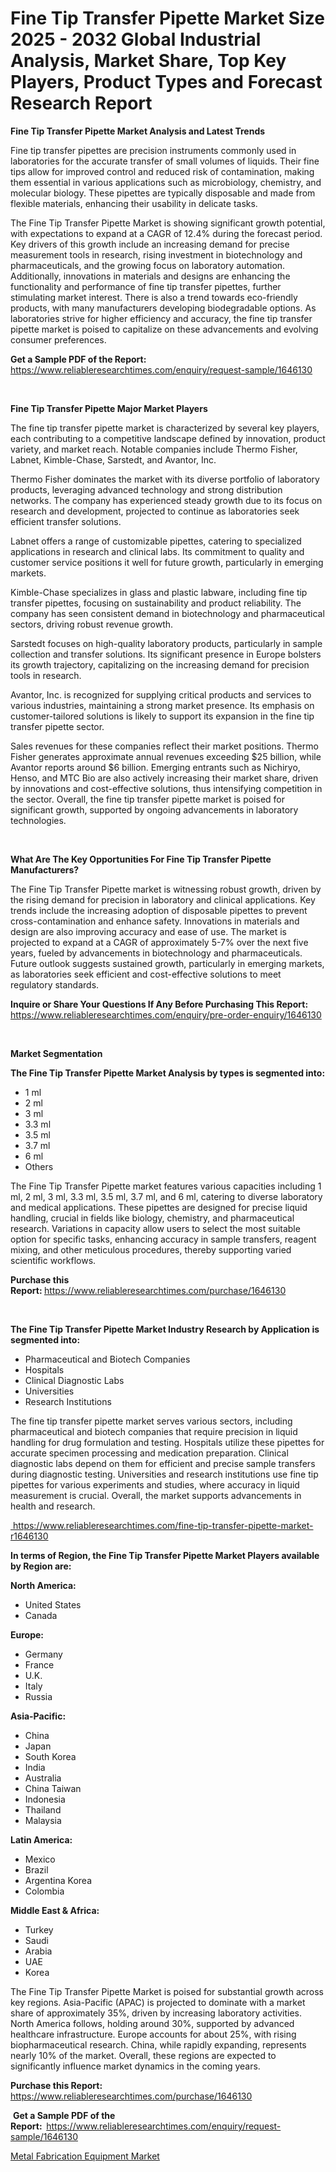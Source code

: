 <p><h1>Fine Tip Transfer Pipette Market Size 2025 - 2032 Global Industrial Analysis, Market Share, Top Key Players, Product Types and Forecast Research Report</h1></p><p><strong>Fine Tip Transfer Pipette Market Analysis and Latest Trends</strong></p>
<p><p>Fine tip transfer pipettes are precision instruments commonly used in laboratories for the accurate transfer of small volumes of liquids. Their fine tips allow for improved control and reduced risk of contamination, making them essential in various applications such as microbiology, chemistry, and molecular biology. These pipettes are typically disposable and made from flexible materials, enhancing their usability in delicate tasks.</p><p>The Fine Tip Transfer Pipette Market is showing significant growth potential, with expectations to expand at a CAGR of 12.4% during the forecast period. Key drivers of this growth include an increasing demand for precise measurement tools in research, rising investment in biotechnology and pharmaceuticals, and the growing focus on laboratory automation. Additionally, innovations in materials and designs are enhancing the functionality and performance of fine tip transfer pipettes, further stimulating market interest. There is also a trend towards eco-friendly products, with many manufacturers developing biodegradable options. As laboratories strive for higher efficiency and accuracy, the fine tip transfer pipette market is poised to capitalize on these advancements and evolving consumer preferences.</p></p>
<p><strong>Get a Sample PDF of the Report:&nbsp;</strong> <a href="https://www.reliableresearchtimes.com/enquiry/request-sample/1646130?utm_campaign=3565&utm_medium=2&utm_source=Github&utm_content=ia&utm_term=11042025&utm_id=fine-tip-transfer-pipette">https://www.reliableresearchtimes.com/enquiry/request-sample/1646130</a></p>
<p>&nbsp;</p>
<p><strong>Fine Tip Transfer Pipette Major Market Players</strong></p>
<p><p>The fine tip transfer pipette market is characterized by several key players, each contributing to a competitive landscape defined by innovation, product variety, and market reach. Notable companies include Thermo Fisher, Labnet, Kimble-Chase, Sarstedt, and Avantor, Inc. </p><p>Thermo Fisher dominates the market with its diverse portfolio of laboratory products, leveraging advanced technology and strong distribution networks. The company has experienced steady growth due to its focus on research and development, projected to continue as laboratories seek efficient transfer solutions.</p><p>Labnet offers a range of customizable pipettes, catering to specialized applications in research and clinical labs. Its commitment to quality and customer service positions it well for future growth, particularly in emerging markets.</p><p>Kimble-Chase specializes in glass and plastic labware, including fine tip transfer pipettes, focusing on sustainability and product reliability. The company has seen consistent demand in biotechnology and pharmaceutical sectors, driving robust revenue growth.</p><p>Sarstedt focuses on high-quality laboratory products, particularly in sample collection and transfer solutions. Its significant presence in Europe bolsters its growth trajectory, capitalizing on the increasing demand for precision tools in research.</p><p>Avantor, Inc. is recognized for supplying critical products and services to various industries, maintaining a strong market presence. Its emphasis on customer-tailored solutions is likely to support its expansion in the fine tip transfer pipette sector.</p><p>Sales revenues for these companies reflect their market positions. Thermo Fisher generates approximate annual revenues exceeding $25 billion, while Avantor reports around $6 billion. Emerging entrants such as Nichiryo, Henso, and MTC Bio are also actively increasing their market share, driven by innovations and cost-effective solutions, thus intensifying competition in the sector. Overall, the fine tip transfer pipette market is poised for significant growth, supported by ongoing advancements in laboratory technologies.</p></p>
<p>&nbsp;</p>
<p><strong>What Are The Key Opportunities For Fine Tip Transfer Pipette Manufacturers?</strong></p>
<p><p>The Fine Tip Transfer Pipette market is witnessing robust growth, driven by the rising demand for precision in laboratory and clinical applications. Key trends include the increasing adoption of disposable pipettes to prevent cross-contamination and enhance safety. Innovations in materials and design are also improving accuracy and ease of use. The market is projected to expand at a CAGR of approximately 5-7% over the next five years, fueled by advancements in biotechnology and pharmaceuticals. Future outlook suggests sustained growth, particularly in emerging markets, as laboratories seek efficient and cost-effective solutions to meet regulatory standards.</p></p>
<p><strong>Inquire or Share Your Questions If Any Before Purchasing This Report:</strong> <a href="https://www.reliableresearchtimes.com/enquiry/pre-order-enquiry/1646130?utm_campaign=3565&utm_medium=2&utm_source=Github&utm_content=ia&utm_term=11042025&utm_id=fine-tip-transfer-pipette">https://www.reliableresearchtimes.com/enquiry/pre-order-enquiry/1646130</a></p>
<p>&nbsp;</p>
<p><strong>Market Segmentation</strong></p>
<p><strong>The Fine Tip Transfer Pipette Market Analysis by types is segmented into:</strong></p>
<p><ul><li>1 ml</li><li>2 ml</li><li>3 ml</li><li>3.3 ml</li><li>3.5 ml</li><li>3.7 ml</li><li>6 ml</li><li>Others</li></ul></p>
<p><p>The Fine Tip Transfer Pipette market features various capacities including 1 ml, 2 ml, 3 ml, 3.3 ml, 3.5 ml, 3.7 ml, and 6 ml, catering to diverse laboratory and medical applications. These pipettes are designed for precise liquid handling, crucial in fields like biology, chemistry, and pharmaceutical research. Variations in capacity allow users to select the most suitable option for specific tasks, enhancing accuracy in sample transfers, reagent mixing, and other meticulous procedures, thereby supporting varied scientific workflows.</p></p>
<p><strong>Purchase this Report:&nbsp;</strong><a href="https://www.reliableresearchtimes.com/purchase/1646130?utm_campaign=3565&utm_medium=2&utm_source=Github&utm_content=ia&utm_term=11042025&utm_id=fine-tip-transfer-pipette">https://www.reliableresearchtimes.com/purchase/1646130</a></p>
<p>&nbsp;</p>
<p><strong>The Fine Tip Transfer Pipette Market Industry Research by Application is segmented into:</strong></p>
<p><ul><li>Pharmaceutical and Biotech Companies</li><li>Hospitals</li><li>Clinical Diagnostic Labs</li><li>Universities</li><li>Research Institutions</li></ul></p>
<p><p>The fine tip transfer pipette market serves various sectors, including pharmaceutical and biotech companies that require precision in liquid handling for drug formulation and testing. Hospitals utilize these pipettes for accurate specimen processing and medication preparation. Clinical diagnostic labs depend on them for efficient and precise sample transfers during diagnostic testing. Universities and research institutions use fine tip pipettes for various experiments and studies, where accuracy in liquid measurement is crucial. Overall, the market supports advancements in health and research.</p></p>
<p><a href="https://www.reliableresearchtimes.com/fine-tip-transfer-pipette-market-r1646130?utm_campaign=3565&utm_medium=2&utm_source=Github&utm_content=ia&utm_term=11042025&utm_id=fine-tip-transfer-pipette">&nbsp;https://www.reliableresearchtimes.com/fine-tip-transfer-pipette-market-r1646130</a></p>
<p><strong>In terms of Region, the Fine Tip Transfer Pipette Market Players available by Region are:</strong></p>
<p>
    <p> <strong> North America: </strong>
        <ul>
            <li>United States</li>
            <li>Canada</li>
        </ul>
        </p> 
    <p> <strong> Europe: </strong>
        <ul>
            <li>Germany</li>
            <li>France</li>
            <li>U.K.</li>
            <li>Italy</li>
            <li>Russia</li>
        </ul>
        </p> 
    <p> <strong> Asia-Pacific: </strong>
        <ul>
            <li>China</li>
            <li>Japan</li>
            <li>South Korea</li>
            <li>India</li>
            <li>Australia</li>
            <li>China Taiwan</li>
            <li>Indonesia</li>
            <li>Thailand</li>
            <li>Malaysia</li>
        </ul>
        </p> 
    <p> <strong> Latin America: </strong>
        <ul>
            <li>Mexico</li>
            <li>Brazil</li>
            <li>Argentina Korea</li>
            <li>Colombia</li>
        </ul>
        </p> 
    <p> <strong> Middle East & Africa: </strong>
        <ul>
            <li>Turkey</li>
            <li>Saudi</li>
            <li>Arabia</li>
            <li>UAE</li>
            <li>Korea</li>
        </ul>
    </p>
    </p>
<p><p>The Fine Tip Transfer Pipette Market is poised for substantial growth across key regions. Asia-Pacific (APAC) is projected to dominate with a market share of approximately 35%, driven by increasing laboratory activities. North America follows, holding around 30%, supported by advanced healthcare infrastructure. Europe accounts for about 25%, with rising biopharmaceutical research. China, while rapidly expanding, represents nearly 10% of the market. Overall, these regions are expected to significantly influence market dynamics in the coming years.</p></p>
<p><strong>Purchase this Report: </strong><a href="https://www.reliableresearchtimes.com/purchase/1646130?utm_campaign=3565&utm_medium=2&utm_source=Github&utm_content=ia&utm_term=11042025&utm_id=fine-tip-transfer-pipette">https://www.reliableresearchtimes.com/purchase/1646130</a></p>
<p>&nbsp;<strong>Get a Sample PDF of the Report:&nbsp;&nbsp;</strong><a href="https://www.reliableresearchtimes.com/enquiry/request-sample/1646130?utm_campaign=3565&utm_medium=2&utm_source=Github&utm_content=ia&utm_term=11042025&utm_id=fine-tip-transfer-pipette">https://www.reliableresearchtimes.com/enquiry/request-sample/1646130</a></p>
<p><strong></strong></p>
<p><p><a href="https://github.com/daphnyvashdi/Market-Research-Report-List-1/blob/main/metal-fabrication-equipment-market.md?utm_campaign=3565&utm_medium=2&utm_source=Github&utm_content=ia&utm_term=11042025&utm_id=fine-tip-transfer-pipette">Metal Fabrication Equipment Market</a></p></p>